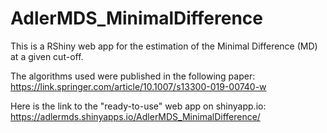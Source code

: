 # AdlerMDS_MinimalDifference

This is a RShiny web app for the estimation of the Minimal Difference (MD) at a given cut-off.

The algorithms used were published in the following paper: https://link.springer.com/article/10.1007/s13300-019-00740-w

Here is the link to the "ready-to-use" web app on shinyapp.io: https://adlermds.shinyapps.io/AdlerMDS_MinimalDifference/

